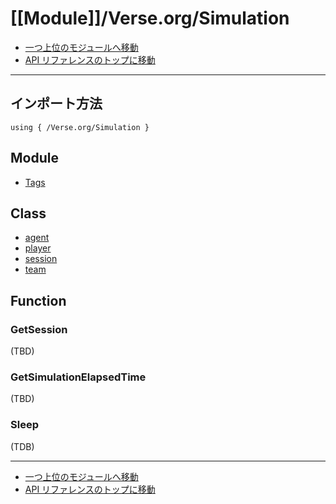 # [[Module]]/Verse.org/Simulation

- [一つ上位のモジュールへ移動](../main.md)
- [API リファレンスのトップに移動](../../main.md)

---

## インポート方法

```verse
using { /Verse.org/Simulation }
```

## Module

- [Tags](./M_Tags/main.md)

## Class

- [agent](./C_agent/main.md)
- [player](./C_player/main.md)
- [session](./C_session/main.md)
- [team](./C_team/main.md)

## Function

### GetSession

(TBD)

### GetSimulationElapsedTime

(TBD)

### Sleep

(TDB)

---

- [一つ上位のモジュールへ移動](../main.md)
- [API リファレンスのトップに移動](../../main.md)

